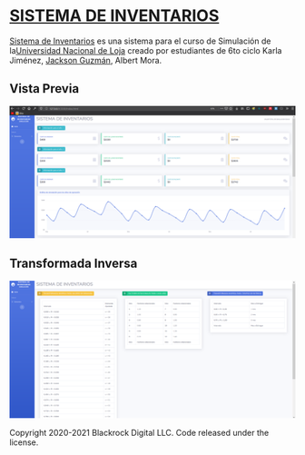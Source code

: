 # [SISTEMA DE INVENTARIOS](https://github.com/JackAndrewG/Sistema-Inventarios/tree/master)

[Sistema de Inventarios](https://startbootstrap.com/template-overviews/sb-admin-2/) es una sistema para el curso de Simulación de la[Universidad Nacional de Loja](https://unl.edu.ec/) creado por estudiantes de 6to ciclo Karla Jiménez, [Jackson Guzmán](https://github.com/JackAndrewG), Albert Mora.

## Vista Previa

![Vista Principal sistema de inventarios](img/preview.png)


## Transformada Inversa

![transformada inversa que sigue las siguientes condiciones](img/table.png)



Copyright 2020-2021 Blackrock Digital LLC. Code released under the license.
